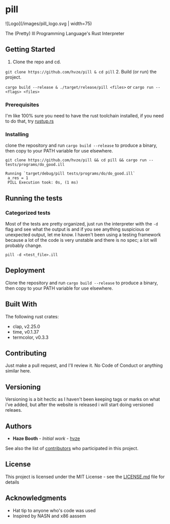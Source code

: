 # pill

![Logo](/images/pill_logo.svg | width=75)

The (Pretty) Ill Programming Language's Rust Interpreter

## Getting Started

1. Clone the repo and cd.

`git clone https://github.com/hvze/pill & cd pill`
2. Build (or run) the project.

`cargo build --release & ./target/release/pill <files>`
or 
`cargo run -- <flags> <files>`


### Prerequisites

I'm like 100% sure you need to have the rust toolchain installed, if you need to do that, try [rustup.rs](https://rustup.rs)


### Installing

clone the repository and run `cargo build --release` to produce a binary, then copy to your PATH variable for use elsewhere.

`git clone https://github.com/hvze/pill && cd pill && cargo run -- tests/programs/do_good.ill`

```Finished dev [unoptimized + debuginfo] target(s) in 0.0 secs
Running `target/debug/pill tests/programs/do/do_good.ill`
 a_res = 1
 PILL Execution took: 0s, (1 ms)
```

## Running the tests

### Categorized tests

Most of the tests are pretty organized, just run the interpreter with the `-d` flag and see what the output is and if you see anything suspicious or unexpected output, let me know. I haven't been using a testing framework because a lot of the code is very unstable and there is no spec; a lot will probably change.


```
pill -d <test_file>.ill
```

## Deployment

Clone the repository and run `cargo build --release` to produce a binary, then copy to your PATH variable for use elsewhere.

## Built With

The following rust crates:
* clap, v2.25.0
* time, v0.1.37
* termcolor, v0.3.3

## Contributing

Just make a pull request, and I'll review it. No Code of Conduct or anything similar here.

## Versioning

Versioning is a bit hectic as I haven't been keeping tags or marks on what i've added, but after the website is released i will start doing versioned releaes.

## Authors

* **Haze Booth** - *Initial work* - [hvze](https://github.com/hvze)

See also the list of [contributors](https://github.com/hvze/pill/contributors) who participated in this project.

## License

This project is licensed under the MIT License - see the [LICENSE.md](LICENSE.md) file for details

## Acknowledgments

* Hat tip to anyone who's code was used
* Inspired by NASN and x86 aassem

